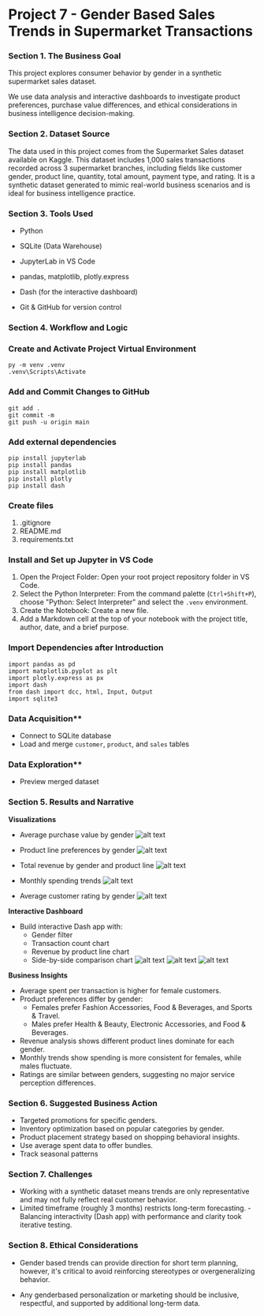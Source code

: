 # Project 7 - Gender Based Sales Trends in Supermarket Transactions

### Section 1.  The Business Goal
This project explores consumer behavior by gender in a synthetic supermarket sales dataset.  

We use data analysis and interactive dashboards to investigate product preferences, purchase value differences, and ethical considerations in business intelligence decision-making.

### Section 2.  Dataset Source

The data used in this project comes from the Supermarket Sales dataset available on Kaggle. This dataset includes 1,000 sales transactions recorded across 3 supermarket branches, including fields like customer gender, product line, quantity, total amount, payment type, and rating. It is a synthetic dataset generated to mimic real-world business 
scenarios and is ideal for business intelligence practice.

### Section 3.  Tools Used
- Python

- SQLite (Data Warehouse)

- JupyterLab in VS Code

- pandas, matplotlib, plotly.express

- Dash (for the interactive dashboard)

- Git & GitHub for version control

### Section 4.  Workflow and Logic

### Create and Activate Project Virtual Environment

```shell
py -m venv .venv  
.venv\Scripts\Activate
```

### Add and Commit Changes to GitHub

```shell
git add .  
git commit -m  
git push -u origin main
```

### Add external dependencies

```shell
pip install jupyterlab  
pip install pandas  
pip install matplotlib  
pip install plotly  
pip install dash
```

### Create files

1.  .gitignore  
2.  README.md  
3.  requirements.txt

### Install and Set up Jupyter in VS Code

1.  Open the Project Folder: Open your root project repository folder in VS Code.
2.  Select the Python Interpreter: From the command palette (`Ctrl+Shift+P`), choose "Python: Select Interpreter" and select the `.venv` environment.
3.  Create the Notebook: Create a new file.
4.  Add a Markdown cell at the top of your notebook with the project title, author, date, and a brief purpose.

### Import Dependencies after Introduction

```shell
import pandas as pd  
import matplotlib.pyplot as plt  
import plotly.express as px  
import dash  
from dash import dcc, html, Input, Output  
import sqlite3  
```

### Data Acquisition**
   - Connect to SQLite database
   - Load and merge `customer`, `product`, and `sales` tables

### Data Exploration**
   - Preview merged dataset

### Section 5.  Results and Narrative
**Visualizations**
   - Average purchase value by gender
![alt text](scripts/averagepurchasebygender.png)
   - Product line preferences by gender
![alt text](<scripts/Product line preferences by gender.png>)
   - Total revenue by gender and product line
![alt text](<scripts/Total revenue by gender and product line.png>)  
   
   - Monthly spending trends
![alt text](scripts/MonthlySpending.png)
   - Average customer rating by gender
![alt text](scripts/Rating.png)

**Interactive Dashboard**
   - Build interactive Dash app with:
     - Gender filter
     - Transaction count chart
     - Revenue by product line chart
     - Side-by-side comparison chart
![alt text](scripts/interactive1t.png)
![alt text](<scripts/Total revenue by gender and product line.png>)
![alt text](scripts/SidebySide.png)

**Business Insights**
- Average spent per transaction is higher for female customers.
- Product preferences differ by gender:
    - Females prefer Fashion Accessories, Food & Beverages, and Sports & Travel.
    - Males prefer Health & Beauty, Electronic Accessories, and Food & Beverages.
- Revenue analysis shows different product lines dominate for each gender.
- Monthly trends show spending is more consistent for females, while males fluctuate.
- Ratings are similar between genders, suggesting no major service perception differences.


### Section 6.  Suggested Business Action
   - Targeted promotions for specific genders.
   - Inventory optimization based on popular categories by gender.
   - Product placement strategy based on shopping behavioral insights.
   - Use average spent data to offer bundles.
   - Track seasonal patterns

### Section 7.  Challenges
- Working with a synthetic dataset means trends are only representative and may not fully reflect real customer behavior.
- Limited timeframe (roughly 3 months) restricts long-term forecasting.
-Balancing interactivity (Dash app) with performance and clarity took iterative testing.

### Section 8.  Ethical Considerations
- Gender based trends can provide direction for short term planning, however, it's critical to avoid reinforcing stereotypes or overgeneralizing behavior.  

- Any genderbased personalization or marketing should be inclusive, respectful, and supported by additional long-term data.
